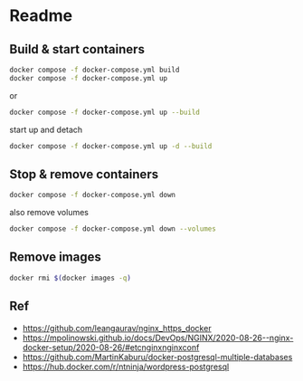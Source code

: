 # Readme

## Build & start containers

```bash
docker compose -f docker-compose.yml build
docker compose -f docker-compose.yml up
```

or

```bash
docker compose -f docker-compose.yml up --build
```

start up and detach

```bash
docker compose -f docker-compose.yml up -d --build
```

## Stop & remove containers

```bash
docker compose -f docker-compose.yml down
```

also remove volumes

```bash
docker compose -f docker-compose.yml down --volumes
```

## Remove images

```bash
docker rmi $(docker images -q)
```

## Ref

- <https://github.com/leangaurav/nginx_https_docker>
- <https://mpolinowski.github.io/docs/DevOps/NGINX/2020-08-26--nginx-docker-setup/2020-08-26/#etcnginxnginxconf>
- <https://github.com/MartinKaburu/docker-postgresql-multiple-databases>
- <https://hub.docker.com/r/ntninja/wordpress-postgresql>
